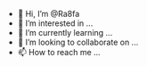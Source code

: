 - 👋 Hi, I’m @Ra8fa
- 👀 I’m interested in ...
- 🌱 I’m currently learning ...
- 💞️ I’m looking to collaborate on ...
- 📫 How to reach me ...

<!---
Ra8fa/Ra8fa is a ✨ special ✨ repository because its `README.md` (this file) appears on your GitHub profile.
You can click the Preview link to take a look at your changes.
--->

